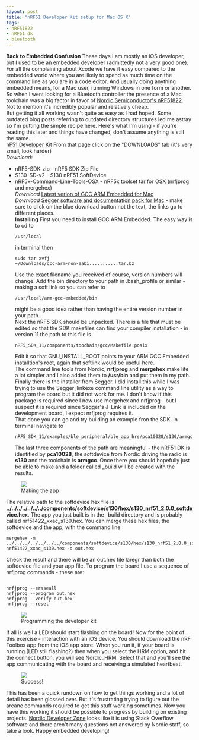 ```yaml
---
layout: post
title: "nRF51 Developer Kit setup for Mac OS X"
tags:
- nRF51822
- nRF51 dk
- bluetooth
---
```


<meta charset="utf-8"> 

**Back to Embedded Confusion**
These days I am mostly an iOS developer, but I used to be an embedded developer (admittedly not a very good one). For all the complaining about Xcode we have it easy compared to the embedded world where you are likely to spend as much time on the command line as you are in a code editor. And usually doing anything embedded means, for a Mac user, running Windows in one form or another.
So when I went looking for a Bluetooth controller the presence of a Mac toolchain was a big factor in favor of <A HREF="https://www.nordicsemi.com/eng/Products/Bluetooth-Smart-Bluetooth-low-energy/nRF51822">Nordic Semiconductor's nRF51822</A>. Not to mention it's incredibly popular and relatively cheap.<br>But getting it all working wasn't quite as easy as I had hoped. Some outdated blog posts referring to outdated directory structures led me astray so I'm putting the simple recipe here. Here's what I'm using - if you're reading this later and things have changed, don't assume anything is still the same.<br>
<A HREF="https://www.nordicsemi.com/eng/Products/nRF51-DK">nF51 Developer Kit</A>
From that page click on the "DOWNLOADS" tab (it's very small, look harder)<br>
*Download:*
- nRF5-SDK-zip - nRF5 SDK Zip File
- S130-SD-v2 - S130 nRF51 SoftDevice
- nRF5x-Command-Line-Tools-OSX - nRF5x toolset tar for OSX (nrfjprog and mergehex)<br>
*Download*
<A HREF="https://launchpad.net/gcc-arm-embedded">Latest verion of GCC ARM Embedded for Mac</A><br>
*Download*
<A HREF="https://www.segger.com/jlink-software.html">Segger software and documentation pack for Mac</A> - make sure to click on the blue download button not the text, the links go to different places.<br>
**Installing**
First you need to install GCC ARM Embedded. The easy way is to cd to <pre><code>/usr/local</pre></code> in terminal then <pre><code>sudo tar xvfj ~/Downloads/gcc-arm-non-eabi...........tar.bz</pre></code>Use the exact filename you received of course, version numbers will change. Add the bin directory to your path in .bash_profile or similar - making a soft link so you can refer to <pre><code>/usr/local/arm-gcc-embedded/bin</pre></code> might be a good idea rather than having the entire version number in your path.<br>
Next the nRF5 SDK should be unpacked. There is a file that must be edited so that the SDK makefiles can find your compiler installation - in version 11 the path to this file is <pre><code>nRF5_SDK_11/components/toochain/gcc/Makefile.posix</pre></code>Edit it so that GNU_INSTALL_ROOT points to your ARM GCC Embedded installtion's root, again that softlink would be useful here.<br>
The command line tools from Nordic, <b>nrfjprog</b> and <b>mergehex</b> make life a lot simpler and I also added them to <b>/usr/bin</b> and put them in my path.<br>
Finally there is the installer from Segger. I did install this while I was trying to use the Segger jlinkexe command line utility as a way to program the board but it did not work for me. I don't know if this package is required since I now use mergehex and nrfjprog - but I suspect it is required since Segger's J-Link is included on the development board, I expect nrfjprog requires it.<br>
That done you can go and try building an example fron the SDK. In terminal navigate to <pre><code>nRF5_SDK_11/examples/ble_peripheral/ble_app_hrs/pca10028/s130/armgcc</pre></code>The last three components of the path are meaningful - the nRF51 DK is identified by <b>pca10028</b>, the softdevice from Nordic driving the radio is <b>s130</b> and the toolchain is <b>armgcc</b>. Once there you should hopefully just be able to make and a folder called _build will be created with the results.

<figure>
<img src="{{ site.baseurl }}/assets/nRF51822-setup/make.png?raw=true">
<figcaption>Making the app</figcaption>
</figure>

The relative path to the softdevice hex file is <b>../../../../../../../components/softdevice/s130/hex/s130_nrf51_2.0.0_softdevice.hex</b>. The app you just built is in the _build directory and is probably called nrf51422_xxac_s130.hex. You can merge these hex files, the softdevice and the app, with the command line <pre><code>mergehex -m ../../../../../../../components/softdevice/s130/hex/s130_nrf51_2.0.0_softdevice.hex nrf51422_xxac_s130.hex -o out.hex</pre></code>Check the result and there will be an out.hex file laregr than both the softdevice file and your app file.
To program the board I use a sequence of nrfjprog commands - these are:
<pre><code>
nrfjprog --eraseall
nrfjprog --program out.hex
nrfjprog --verify out.hex
nrfjprog --reset</pre></code>

<figure>
<img src="{{ site.baseurl }}/assets/nRF51822-setup/programming.png?raw=true">
<figcaption>Programming the developer kit</figcaption>
</figure>

If all is well a LED should start flashing on the board! Now for the point of this exercise - interaction with an iOS device. You should download the nRF Toolbox app from the iOS app store. When you run it, if your board is running (LED still flashing?) then when you select the HRM option, and hit the connect button, you will see Nordic_HRM. Select that and you'll see the app communicating with the board and receiving a simulated heartbeat.
<figure>
<img src="{{ site.baseurl }}/assets/nRF51822-setup/success.jpg?raw=true">
<figcaption>Success!</figcaption>
</figure>
This has been a quick rundown on how to get things working and a lot of detail has been glossed over. But it's frustrating trying to figure out the arcane commands required to get this stuff working sometimes. Now you have this working it should be possible to progress by building on existing projects.
<A HREF="https://devzone.nordicsemi.com/questions">Nordic Developer Zone</A> looks like it is using Stack Overflow software and there aren't many questions not answered by Nordic staff, so take a look. Happy embedded developing!


